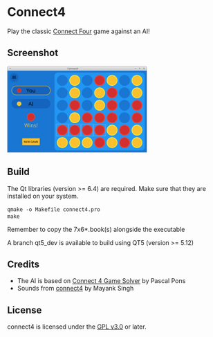 # Connect4
Play the classic [Connect Four](https://en.wikipedia.org/wiki/Connect_Four) game against an AI!

## Screenshot

<img src="./screenshot.png?raw=true" alt="Screenshot" height="200"/>

## Build
The Qt libraries (version >= 6.4) are required. Make sure that they are installed on your system.

    qmake -o Makefile connect4.pro
    make

Remember to copy the 7x6*.book(s) alongside the executable

A branch qt5_dev is available to build using QT5 (version >= 5.12)

## Credits

* The AI is based on [Connect 4 Game Solver](https://github.com/PascalPons/connect4) by Pascal Pons
* Sounds from [connect4](https://github.com/code-monk08/connect4) by Mayank Singh
    
## License
connect4 is licensed under the [GPL v3.0](http://www.gnu.org/licenses/gpl-3.0.en.html) or later. 
